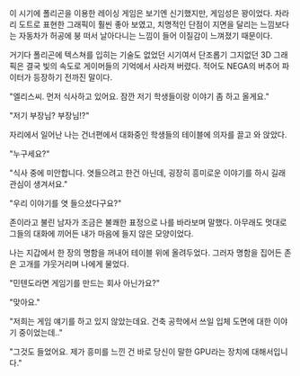 이 시기에 폴리곤을 이용한 레이싱 게임은 보기엔 신기했지만, 게임성은 꽝이었다. 차라리 도트로 표현한 그래픽이 훨씬 좋아 보였고, 치명적인 단점이 지면을 달리는 느낌보다는 자동차가 허공에 붕 떠서 날아다니는 느낌이 들어 이질감이 느껴졌기 때문이다.

거기다 폴리곤에 텍스쳐를 입히는 기술도 없었던 시기여서 단조롭기 그지없던 3D 그래픽은 결국 빛의 속도로 게이머들의 기억에서 사라져 버렸다. 적어도 NEGA의 버추어 파이터가 등장하기 전까진 말이다.

"엘리스씨. 먼저 식사하고 있어요. 잠깐 저기 학생들이랑 이야기 좀 하고 올게요."

"저기 부장님? 부장님!?"

자리에서 일어난 나는 건너편에서 대화중인 학생들의 테이블에 의자를 끌고 와 앉았다.

"누구세요?"

"식사 중에 미안합니다. 엿들으려고 한건 아닌데, 굉장히 흥미로운 이야기를 하시 길래 관심이 생겨서요."

"우리 이야기를 엿 들으셨다구요?"

존이라고 불린 남자가 조금은 불쾌한 표정으로 나를 바라보며 말했다. 아무래도 멋대로 그들의 대화에 끼어든 내가 마음에 들지 않은 모양이었다.

나는 지갑에서 한 장의 명함을 꺼내어 테이블 위에 올려두었다. 그러자 명함을 집어든 존은 고개를 갸웃거리며 나에게 물었다.

"민텐도라면 게임기를 만드는 회사 아닌가요?"

"맞아요."

"저희는 게임 얘기를 하고 있지 않았는데요. 건축 공학에서 쓰일 입체 도면에 대한 이야기 중이었는데.."

"그것도 들었어요. 제가 흥미를 느낀 건 바로 당신이 말한 GPU라는 장치에 대해서입니다."